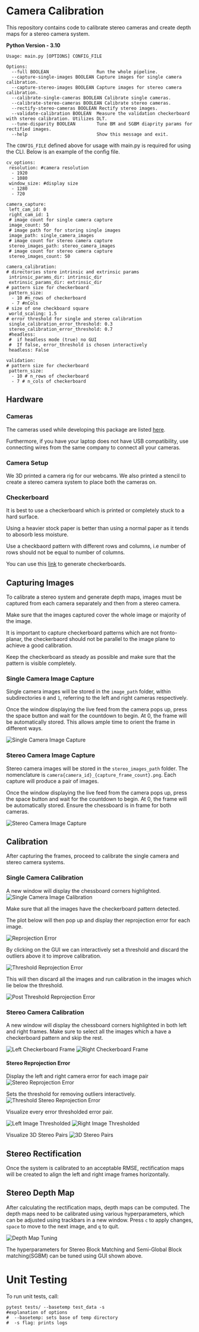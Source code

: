 # Camera Calibration

This repository contains code to calibrate stereo cameras and create depth maps for a stereo camera system.


**Python Version - 3.10**

```
Usage: main.py [OPTIONS] CONFIG_FILE

Options:
  --full BOOLEAN                  Run the whole pipeline.
  --capture-single-images BOOLEAN Capture images for single camera calibration.
  --capture-stereo-images BOOLEAN Capture images for stereo camera calibration.
  --calibrate-single-cameras BOOLEAN Calibrate single cameras.
  --calibrate-stereo-cameras BOOLEAN Calibrate stereo cameras.
  --rectify-stereo-cameras BOOLEAN Rectify stereo images.
  --validate-calibration BOOLEAN  Measure the validation checkerboard with stereo calibration. Utilizes DLT.
  --tune-disparity BOOLEAN        Tune BM and SGBM diaprity params for rectified images.
  --help                          Show this message and exit.   
```

The `CONFIG_FILE` defined above for usage with main.py is required for using the CLI. Below is an example of the config file. 

```
cv_options:
 resolution: #camera resolution
  - 1920
  - 1080
 window_size: #display size
  - 1280
  - 720

camera_capture:
 left_cam_id: 0
 right_cam_id: 1
 # image count for single camera capture
 image_count: 50
 # image path for for storing single images
 image_path: single_camera_images
 # image count for stereo camera capture
 stereo_images_path: stereo_camera_images
 # image count for stereo camera capture
 stereo_images_count: 50

camera_calibration:
# directories store intrinsic and extrinsic params
 intrinsic_params_dir: intrinsic_dir
 extrinsic_params_dir: extrinsic_dir
# pattern size for checkerboard
 pattern_size:
  - 10 #n_rows of checkerboard
  - 7 #nCols
# size of one checkboard square
 world_scaling: 1.5 
# error threshold for single and stereo calibration
 single_calibration_error_threshold: 0.3
 stereo_calibration_error_threshold: 0.7
 #headless:
 #  if headless mode (true) no GUI
 #  If false, error_threshold is chosen interactively
 headless: False

validation:
# pattern size for checkerboard
 pattern_size:
  - 10 # n_rows of checkerboard
  - 7 # n_cols of checkerboard
```

## Hardware

### Cameras

The cameras used while developing this package are listed [here](https://emeet.com/products/webcam-c960?srsltid=AfmBOoqEeD-NkI387nEIdUqKJ3EZzhl9x4CIyGW41jNczWauxN5j-cBd).

Furthermore, if you have your laptop does not have USB compatibility, use connecting wires from the same company to connect all your cameras.

### Camera Setup

We 3D printed a camera rig for our webcams. We also printed a stencil to create a stereo camera system to place both the cameras on. 

### Checkerboard
It is best to use a checkerboard which is printed or completely stuck to a hard surface. 

Using a heavier stock paper is better than using a normal paper as it tends to abosorb less moisture.

Use a checkbaord pattern with different rows and columns, i.e number of rows should not be equal to number of columns. 

You can use this [link](https://calib.io/pages/camera-calibration-pattern-generator) to generate checkerboards.

## Capturing Images

To calibrate a stereo system and generate depth maps, images must be captured from each camera separately and then from a stereo camera.

Make sure that the images captured cover the whole image or majority of the image.

It is important to capture checkerboard patterns which are not fronto-planar, the checkerbaord should not be parallel to the image plane to achieve a good calibration. 

Keep the checkerboard as steady as possible and make sure that the pattern is visible completely.

### Single Camera Image Capture

Single camera images will be stored in the `image_path` folder, within subdirectories `0` and `1`, referring to the left and right cameras respectively.

Once the window displaying the live feed from the camera pops up, press the space button and wait for the countdown to begin. At 0, the frame will be automatically stored. This allows ample time to orient the frame in different ways.

![Single Camera Image Capture](screenshots/Capture-Single-Frame.png)

### Stereo Camera Image Capture

Stereo camera images will be stored in the `stereo_images_path` folder. The nomenclature is `camera{camera_id}_{capture_frame_count}.png`. Each capture will produce a pair of images.

Once the window displaying the live feed from the camera pops up, press the space button and wait for the countdown to begin. At 0, the frame will be automatically stored. Ensure the chessboard is in frame for both cameras.

![Stereo Camera Image Capture](screenshots/Capture-Stereo-Frame.png)

## Calibration

After capturing the frames, proceed to calibrate the single camera and stereo camera systems.

### Single Camera Calibration

A new window will display the chessboard corners highlighted.
![Single Camera Image Calibration](screenshots/Calibrate-Single-Camera.png)

Make sure that all the images have the checkerboard pattern detected.

The plot below will then pop up and display ther reprojection error for each image.

![Reprojection Error](screenshots\Single-Camera-Reprojection-Errors.png)

By clicking on the GUI we can interactively set a threshold and discard the outliers above it to improve calibration. 

![Threshold Reprojection Error](screenshots\Thresholded-Single-Camera-Errors.png)

This will then discard all the images and run calibration in the images which lie below the threshold. 

![Post Threshold Reprojection Error](screenshots\Post-Threshold-Single-Camera-Errors.png)

### Stereo Camera Calibration

A new window will display the chessboard corners highlighted in both left and right frames. Make sure to select all the images which a have a checkerboard pattern and skip the rest. 

![Left Checkerboard Frame](screenshots\Left-Stereo-Checkerboard.png)
![Right Checkerboard Frame](screenshots\Right-Stereo-Checkerboard.png)

#### Stereo Reprojection Error

Display the left and right camera error for each image pair
![Stereo Reprojection Error](screenshots\Stereo-Calibration-Reprojection-Errors.png)

Sets the threshold for removing outliers interactively.
![Threshold Stereo Reprojection Error](screenshots\Thresholded-Stereo-Calibration-Errors.png)

Visualize every error thresholded error pair. 

![Left Image Thresholded](screenshots\Left-Stereo-Thresholded.png)
![Right Image Thresholded](screenshots\Right-Stereo-Thresholded.png)

Visualize 3D Stereo Pairs
![3D Stereo Pairs](screenshots\Stereo-3D-Validation.png)




## Stereo Rectification

Once the system is calibrated to an acceptable RMSE, rectification maps will be created to align the left and right image frames horizontally.

## Stereo Depth Map

After calculating the rectification maps, depth maps can be computed. The depth maps need to be calibrated using various hyperparameters, which can be adjusted using trackbars in a new window. Press `c` to apply changes, `space` to move to the next image, and `q` to quit.

![Depth Map Tuning](screenshots\Depth-Map-Tuning.png)

The hyperparameters for Stereo Block Matching and Semi-Global Block matching(SGBM) can be tuned using GUI shown above. 


# Unit Testing
To run unit tests, call: 
```
pytest tests/ --basetemp test_data -s
#explanation of options
#  --basetemp: sets base of temp directory
#  -s flag: prints logs
```
